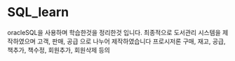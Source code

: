 # SQL_learn
oracleSQL을 사용하며 학습한것을 정리한것 입니다. 
최종적으로 도서관리 시스템을 제작하였으며 고객, 판매, 공급 으로 나누어 제작하였습니다
프로시저론 구매, 재고, 공급, 책추가, 책수정, 회원추가, 회원삭제 등의 
